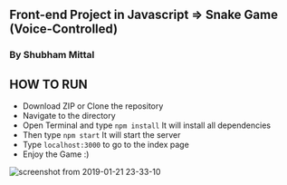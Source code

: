 ## Front-end Project in Javascript => Snake Game (Voice-Controlled)
### By Shubham Mittal

## HOW TO RUN

- Download ZIP or Clone the repository
- Navigate to the directory
- Open Terminal and type `npm install` It will install all dependencies
- Then type `npm start` It will start the server
- Type `localhost:3000` to go to the index page
- Enjoy the Game :)

![screenshot from 2019-01-21 23-33-10](https://user-images.githubusercontent.com/46110216/51491850-b1d0c700-1dd5-11e9-80e0-41ece559f58e.png)
